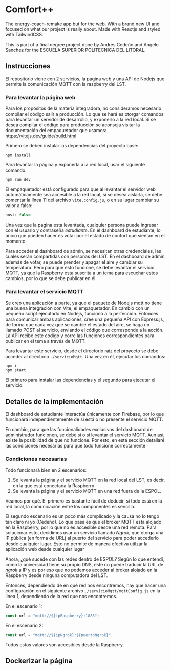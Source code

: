 # Comfort++
The energy-coach-remake app but for the web. With a brand new UI and focused on what our project is really about. Made with Reactjs and styled with TailwindCSS.

This is part of a final degree project done by Andrés Cedeño and Angelo Sanchez for the ESCUELA SUPERIOR POLITECNICA DEL LITORAL.  

## Instrucciones

El repositorio viene con 2 servicios, la página web y una API de Nodejs que permite la comunicación MQTT con la raspberry del LST.

### Para levantar la página web

Para los propósitos de la materia integradora, no consideramos necesario compilar el código salir a producción. Lo que se hará es otorgar comandos para levantar un servidor de desarrollo, y exponerlo a la red local. Si se desea compilar el código para producción se aconseja visitar la documentación del empaquetador que usamos: https://vitejs.dev/guide/build.html

Primero se deben instalar las dependencias del proyecto base:

```
npm install
```

Para levantar la página y exponerla a la red local, usar el siguiente comando:

```
npm run dev
```
El empaquetador está configurado para que al levantar el servidor web automáticamente sea accesible a la red local, si se desea aislarla, se debe comentar la línea 11 del archivo `vite.config.js`, o en su lugar cambiar su valor a falso:

```javascript
host: false
```
Una vez que la pagina esta levantada, cualquier persona puede ingresar con el usuario y contraseña *estudiante*. En el dashboard de estudiante, lo único que pueden hacer es votar por el estado de confort que sientan en el momento. 

Para acceder al dashboard de admin, se necesitan otras credenciales, las cuales serán compartidas con personas del LST. En el dashboard de admin, además de votar, se puede prender y apagar el aire y cambiar su temperatura. Pero para que esto funcione, se debe levantar el servicio MQTT, ya que la Raspberry esta suscrita a un tema para escuchar estos cambios, por lo que se debe publicar en él. 

### Para levantar el servicio MQTT

Se creo una aplicación a parte, ya que el paquete de Nodejs mqtt no tiene una buena integración con Vite, el empaquetador. En cambio con un pequeño script ejecutado en Nodejs, funcionó a la perfección. Entonces para comunicar ambas aplicaciones, cree una pequeña API con Express.js, de forma que cada vez que se cambie el estado del aire, se haga un llamado POST al servicio, enviando el código que corresponde a la acción. La API recibe este código y corre las funciones correspondientes para publicar en el tema a través de MQTT.

Para levantar este servicio, desde el directorio raíz del proyecto se debe acceder al directorio `./servicioMqtt`. Una vez en él, ejecutar los comandos:

```
npm i
npm start
```
El primero para instalar las dependencias y el segundo para ejecutar el servicio.

## Detalles de la implementación
El dashboard de estudiante interactúa únicamente con Firebase, por lo que funcionará independientemente de si está o no presente el servicio MQTT.

En cambio, para que las funcionalidades exclusivas del dashboard de administrador funcionen, se debe si o si levantar el servicio MQTT. Aun así, existe la posibilidad de que no funcione. Por esto, en esta sección detallaré las condiciones necesarias para que todo funcione correctamente

### Condiciones necesarias
Todo funcionará bien en 2 escenarios:
1. Se levanta la página y el servicio MQTT en la red local del LST, es decir, en la que está conectada la Raspberry
2. Se levanta la página y el servicio MQTT en una red fuera de la ESPOL.

Veamos por qué. El primero es bastante fácil de deducir, si todo está en la red local, la comunicación entre los componentes es sencilla. 

El segundo escenario es un poco más complicado y la causa no lo tengo tan claro ni yo (Cedeño). Lo que pasa es que el broker MQTT esta alojado en la Raspberry, por lo que no es accesible desde una red remota. Para solucionar esto, decidimos usar un servicio llamado _Ngrok_, que otorga una IP pública (en forma de URL) al puerto del servicio para poder accederlo desde cualquier lugar. Esto no permite de manera efectiva utilzar la aplicación web desde cualquier lugar

Ahora, ¿qué sucede con las redes dentro de ESPOL? Según lo que entendí, como la universidad tiene su propio DNS, este no puede traducir la URL de _ngrok_ a IP y es por eso que no podemos acceder al broker alojado en la Raspberry desde ninguna computadora del LST.

Entonces, dependiendo de en qué red nos encontremos, hay que hacer una configuración en el siguiente archivo `./servicioMqtt/mqttConfig.js` en la linea 1, dependiendo de la red que nos encontremos.

En el escenario 1:
```javascript
const url = "mqtt://${ipRaspberry}:1883";
```

En el escenario 2:
```javascript
const url = "mqtt://${ipNgrok}:${puertoNgrok}";
```

Todos estos valores son accesibles desde la Raspberry.

## Dockerizar la página
